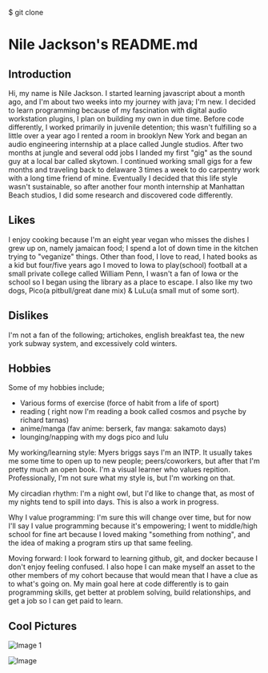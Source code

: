 $ git clone
# Nile Jackson's README.md

## Introduction
Hi, my name is Nile Jackson. I started learning javascript about a month ago, and I'm about two weeks into my journey with java; I'm new. I decided to learn programming because of my fascination with digital audio workstation plugins, I plan on building my own in due time. Before code differently, I worked primarily in juvenile detention; this wasn't fulfilling so a little over a year ago I rented a room in brooklyn New York and began an audio engineering internship at a place called Jungle studios. After two months at jungle and several odd jobs I landed my first "gig" as the sound guy at a local bar called skytown. I continued working small gigs for a few months and traveling back to delaware 3 times a week to do carpentry work with a long time friend of mine. Eventually I decided that this life style wasn't sustainable, so after another four month internship at Manhattan Beach studios, I did some research and discovered code differently.

## Likes
I enjoy cooking because I'm an eight year vegan who misses the dishes I grew up on, namely jamaican food; I spend a lot of down time in the kitchen trying to "veganize" things. Other than food, I love to read, I hated books as a kid but four/five years ago I moved to Iowa to play(school) football at a small private college called William Penn, I wasn't a fan of Iowa or the school so I began using the library as a place to escape. I also like my two dogs, Pico(a pitbull/great dane mix) & LuLu(a small mut of some sort).
## Dislikes
I'm not a fan of the following; artichokes, english breakfast tea, the new york subway system, and excessively cold winters. 

## Hobbies
Some of my hobbies include;
* Various forms of exercise (force of habit from a life of sport)
* reading ( right now I'm reading a book called cosmos and psyche by richard tarnas)
* anime/manga (fav anime: berserk, fav manga: sakamoto days)
* lounging/napping with my dogs pico and lulu

My working/learning style: Myers briggs says I'm an INTP. It usually takes me some time to open up to new people; peers/coworkers, but after that I'm pretty much an open book. I'm a visual learner who values repition. Professionally, I'm not sure what my style is, but I'm working on that.  

My circadian rhythm: I'm a night owl, but I'd like to change that, as most of my nights tend to spill into days. This is also a work in progress. 

Why I value programming: I'm sure this will change over time, but for now I'll say I value programming because it's empowering; I went to middle/high school for fine art because I loved making "something from nothing", and the idea of making a program stirs up that same feeling. 

Moving forward: I look forward to learning github, git, and docker because I don't enjoy feeling confused. I also hope I can make myself an asset to the other members of my cohort because that would mean that I have a clue as to what's going on. My main goal here at code differently is to gain programming skills, get better at problem solving, build relationships, and get a job so I can get paid to learn.


## Cool Pictures
![Image 1](https://github.com/user-attachments/assets/1c76f4ad-11d1-4e60-984d-f07d4a7c70d0)

![Image](https://github.com/user-attachments/assets/2e462215-f784-462f-941e-23ef00959b60)

